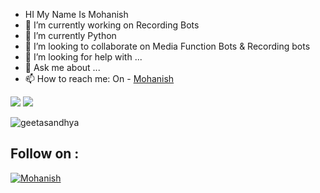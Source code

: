 - HI My Name Is Mohanish
- 🔭 I’m currently working on Recording Bots
- 🌱 I’m currently Python
- 👯 I’m looking to collaborate on Media Function Bots & Recording bots
- 🤔 I’m looking for help with ...
- 💬 Ask me about ...
- 📫 How to reach me: On - [Mohanish](https://t.me/TE_Mohanish)



![](https://github-readme-stats.vercel.app/api?username=geetasandhya&theme=vue-dark&show_icons=true&count_private=true)
![](https://github-readme-stats.vercel.app/api/top-langs/?username=geetasandhya&theme=vue-dark&layout=compact&card_width=445&show_icons=true&count_private=true)

<p><img align="center" src="https://github-readme-streak-stats.herokuapp.com/?user=geetasandhya&theme=vue-dark&show_icons=true&count_private=true&" alt="geetasandhya" /></p>



## Follow on :
[![Mohanish](https://img.icons8.com/fluent/48/000000/telegram-app.png)][telegram]



[telegram]: https://t.me/TE_Mohanish
